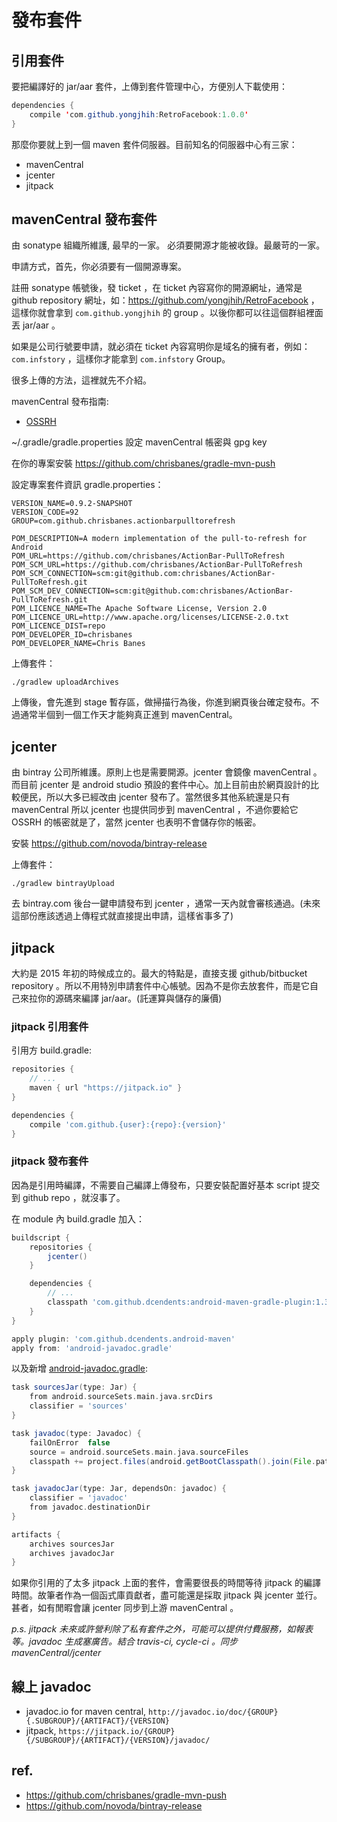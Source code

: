 # 發布套件

## 引用套件

要把編譯好的 jar/aar 套件，上傳到套件管理中心，方便別人下載使用：

```java
dependencies {
    compile 'com.github.yongjhih:RetroFacebook:1.0.0'
}
```

那麼你要就上到一個 maven 套件伺服器。目前知名的伺服器中心有三家：

* mavenCentral
* jcenter
* jitpack

## mavenCentral 發布套件

由 sonatype 組織所維護, 最早的一家。
必須要開源才能被收錄。最嚴苛的一家。

申請方式，首先，你必須要有一個開源專案。

註冊 sonatype 帳號後，發 ticket ，在 ticket 內容寫你的開源網址，通常是 github repository 網址，如：https://github.com/yongjhih/RetroFacebook ，這樣你就會拿到 `com.github.yongjhih` 的 group 。以後你都可以往這個群組裡面丟 jar/aar 。

如果是公司行號要申請，就必須在 ticket 內容寫明你是域名的擁有者，例如：`com.infstory` ，這樣你才能拿到 `com.infstory` Group。

很多上傳的方法，這裡就先不介紹。

mavenCentral 發布指南:

* [OSSRH](http://central.sonatype.org/pages/ossrh-guide.html)

~/.gradle/gradle.properties 設定 mavenCentral 帳密與 gpg key

在你的專案安裝 https://github.com/chrisbanes/gradle-mvn-push

設定專案套件資訊 gradle.properties：

```
VERSION_NAME=0.9.2-SNAPSHOT
VERSION_CODE=92
GROUP=com.github.chrisbanes.actionbarpulltorefresh

POM_DESCRIPTION=A modern implementation of the pull-to-refresh for Android
POM_URL=https://github.com/chrisbanes/ActionBar-PullToRefresh
POM_SCM_URL=https://github.com/chrisbanes/ActionBar-PullToRefresh
POM_SCM_CONNECTION=scm:git@github.com:chrisbanes/ActionBar-PullToRefresh.git
POM_SCM_DEV_CONNECTION=scm:git@github.com:chrisbanes/ActionBar-PullToRefresh.git
POM_LICENCE_NAME=The Apache Software License, Version 2.0
POM_LICENCE_URL=http://www.apache.org/licenses/LICENSE-2.0.txt
POM_LICENCE_DIST=repo
POM_DEVELOPER_ID=chrisbanes
POM_DEVELOPER_NAME=Chris Banes
```

上傳套件：

```
./gradlew uploadArchives
```

上傳後，會先進到 stage 暫存區，做掃描行為後，你進到網頁後台確定發布。不過通常半個到一個工作天才能夠真正進到 mavenCentral。

## jcenter

由 bintray 公司所維護。原則上也是需要開源。jcenter 會鏡像 mavenCentral 。而目前 jcenter 是 android studio 預設的套件中心。加上目前由於網頁設計的比較便民，所以大多已經改由 jcenter 發布了。當然很多其他系統還是只有 mavenCentral 所以 jcenter 也提供同步到 mavenCentral ，不過你要給它 OSSRH 的帳密就是了，當然 jcenter 也表明不會儲存你的帳密。

安裝 https://github.com/novoda/bintray-release

上傳套件：

```
./gradlew bintrayUpload
```

去 bintray.com 後台一鍵申請發布到 jcenter ，通常一天內就會審核通過。(未來這部份應該透過上傳程式就直接提出申請，這樣省事多了)

## jitpack

大約是 2015 年初的時候成立的。最大的特點是，直接支援 github/bitbucket repository 。所以不用特別申請套件中心帳號。因為不是你去放套件，而是它自己來拉你的源碼來編譯 jar/aar。(託運算與儲存的廉價)

### jitpack 引用套件

引用方 build.gradle:

```gradle
repositories {
    // ...
    maven { url "https://jitpack.io" }
}

dependencies {
    compile 'com.github.{user}:{repo}:{version}'
}
```

### jitpack 發布套件

因為是引用時編譯，不需要自己編譯上傳發布，只要安裝配置好基本 script 提交到 github repo ，就沒事了。

在 module 內 build.gradle 加入：

```gradle
buildscript {
    repositories {
        jcenter()
    }

    dependencies {
        // ...
        classpath 'com.github.dcendents:android-maven-gradle-plugin:1.3'
    }
}

apply plugin: 'com.github.dcendents.android-maven'
apply from: 'android-javadoc.gradle'
```

以及新增 [android-javadoc.gradle](https://gist.github.com/yongjhih/3f1ed93c80e0b248cf55):

```gradle
task sourcesJar(type: Jar) {
    from android.sourceSets.main.java.srcDirs
    classifier = 'sources'
}

task javadoc(type: Javadoc) {
    failOnError  false
    source = android.sourceSets.main.java.sourceFiles
    classpath += project.files(android.getBootClasspath().join(File.pathSeparator))
}

task javadocJar(type: Jar, dependsOn: javadoc) {
    classifier = 'javadoc'
    from javadoc.destinationDir
}

artifacts {
    archives sourcesJar
    archives javadocJar
}
```

如果你引用的了太多 jitpack 上面的套件，會需要很長的時間等待 jitpack 的編譯時間。故筆者作為一個函式庫貢獻者，盡可能還是採取 jitpack 與 jcenter 並行。甚者，如有閒暇會讓 jcenter 同步到上游 mavenCentral 。

*p.s. jitpack 未來或許營利除了私有套件之外，可能可以提供付費服務，如報表等。javadoc 生成塞廣告。結合 travis-ci, cycle-ci 。同步 mavenCentral/jcenter*

## 線上 javadoc

* javadoc.io for maven central, `http://javadoc.io/doc/{GROUP}{.SUBGROUP}/{ARTIFACT}/{VERSION}`
* jitpack, `https://jitpack.io/{GROUP}{/SUBGROUP}/{ARTIFACT}/{VERSION}/javadoc/`

## ref.

* https://github.com/chrisbanes/gradle-mvn-push
* https://github.com/novoda/bintray-release
